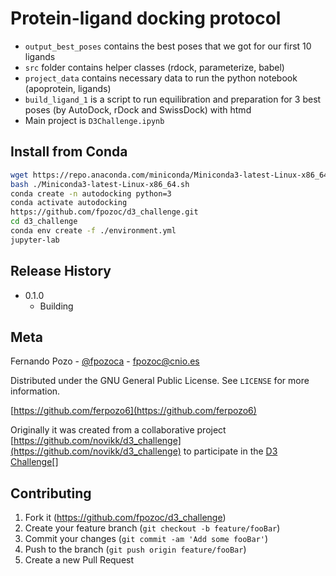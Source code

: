# Protein-ligand docking protocol

* `output_best_poses` contains the best poses that we got for our first 10 ligands
* `src` folder contains helper classes (rdock, parameterize, babel)
* `project_data` contains necessary data to run the python notebook (apoprotein, ligands)
* `build_ligand_1` is a script to run equilibration and preparation for 3 best poses (by AutoDock, rDock and SwissDock) with htmd
* Main project is `D3Challenge.ipynb`

## Install from Conda
```sh
wget https://repo.anaconda.com/miniconda/Miniconda3-latest-Linux-x86_64.sh
bash ./Miniconda3-latest-Linux-x86_64.sh
conda create -n autodocking python=3
conda activate autodocking
https://github.com/fpozoc/d3_challenge.git
cd d3_challenge 
conda env create -f ./environment.yml
jupyter-lab
```

## Release History

* 0.1.0
    * Building

## Meta

Fernando Pozo - [@fpozoca](https://twitter.com/fpozoca) - fpozoc@cnio.es

Distributed under the GNU General Public License. See ``LICENSE`` for more information.

[https://github.com/ferpozo6](https://github.com/ferpozo6)

Originally it was created from a collaborative project [https://github.com/novikk/d3_challenge](https://github.com/novikk/d3_challenge) to participate in the [D3 Challenge](https://drugdesigndata.org/about/challenge-pl-2016-1)[]

## Contributing

1. Fork it (<https://github.com/fpozoc/d3_challenge>)
2. Create your feature branch (`git checkout -b feature/fooBar`)
3. Commit your changes (`git commit -am 'Add some fooBar'`)
4. Push to the branch (`git push origin feature/fooBar`)
5. Create a new Pull Request